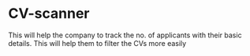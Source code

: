 # CV-scanner
This will help the company to track the no. of applicants with their basic details. This will help them to filter the CVs more easily
